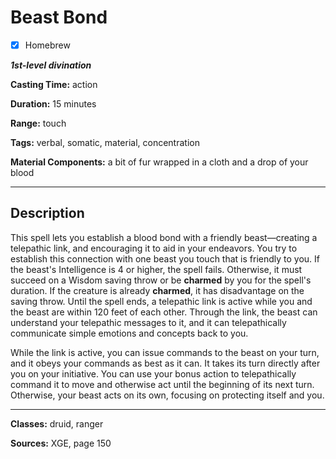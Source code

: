 # Beast Bond

- [x] Homebrew

***1st-level divination***

**Casting Time:** action

**Duration:** 15 minutes

**Range:** touch

**Tags:** verbal, somatic, material, concentration

**Material Components:** a bit of fur wrapped in a cloth and a drop of your blood

---

## Description
This spell lets you establish a blood bond with a friendly beast&mdash;creating a telepathic link, and encouraging it to aid in your endeavors. You try to establish this connection with one beast you touch that is friendly to you. If the beast's Intelligence is 4 or higher, the spell fails. Otherwise, it must succeed on a Wisdom saving throw or be **charmed** by you for the spell's duration. If the creature is already **charmed**, it has disadvantage on the saving throw. Until the spell ends, a telepathic link is active while you and the beast are within 120 feet of each other. Through the link, the beast can understand your telepathic messages to it, and it can telepathically communicate simple emotions and concepts back to you.

While the link is active, you can issue commands to the beast on your turn, and it obeys your commands as best as it can. It takes its turn directly after you on your initiative. You can use your bonus action to telepathically command it to move and otherwise act until the beginning of its next turn. Otherwise, your beast acts on its own, focusing on protecting itself and you.

---

**Classes:** druid, ranger

**Sources:** XGE, page 150
